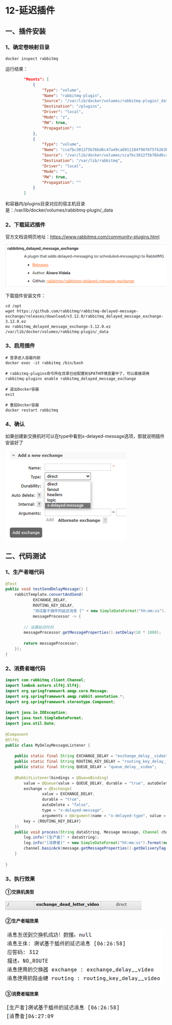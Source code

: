 # 12-延迟插件

## 一、插件安装

### 1、确定卷映射目录

```shell
docker inspect rabbitmq
```



运行结果：

```json
        "Mounts": [
            {
                "Type": "volume",
                "Name": "rabbitmq-plugin",
                "Source": "/var/lib/docker/volumes/rabbitmq-plugin/_data",
                "Destination": "/plugins",
                "Driver": "local",
                "Mode": "z",
                "RW": true,
                "Propagation": ""
            },
            {
                "Type": "volume",
                "Name": "cca7bc3012f5b76bd6c47a49ca6911184f9076f5f6263b41f4b9434a7f269b11",
                "Source": "/var/lib/docker/volumes/cca7bc3012f5b76bd6c47a49ca6911184f9076f5f6263b41f4b9434a7f269b11/_data",
                "Destination": "/var/lib/rabbitmq",
                "Driver": "local",
                "Mode": "",
                "RW": true,
                "Propagation": ""
            }
        ]
```



和容器内/plugins目录对应的宿主机目录是：/var/lib/docker/volumes/rabbitmq-plugin/_data



### 2、下载延迟插件

官方文档说明页地址：https://www.rabbitmq.com/community-plugins.html

![image-20231107180045135](assets/12/image-20231107180045135.png)



下载插件安装文件：

```shell
cd /opt
wget https://github.com/rabbitmq/rabbitmq-delayed-message-exchange/releases/download/v3.12.0/rabbitmq_delayed_message_exchange-3.12.0.ez
mv rabbitmq_delayed_message_exchange-3.12.0.ez /var/lib/docker/volumes/rabbitmq-plugin/_data
```



### 3、启用插件

```shell
# 登录进入容器内部
docker exec -it rabbitmq /bin/bash

# rabbitmq-plugins命令所在目录已经配置到$PATH环境变量中了，可以直接调用
rabbitmq-plugins enable rabbitmq_delayed_message_exchange

# 退出Docker容器
exit

# 重启Docker容器
docker restart rabbitmq
```



### 4、确认

如果创建新交换机时可以在type中看到x-delayed-message选项，那就说明插件安装好了

![image-20231107181914265](assets/12/image-20231107181914265.png)



## 二、代码测试

### 1、生产者端代码

```java
@Test  
public void testSendDelayMessage() {  
    rabbitTemplate.convertAndSend(  
            EXCHANGE_DELAY,   
            ROUTING_KEY_DELAY,   
            "测试基于插件的延迟消息 [" + new SimpleDateFormat("hh:mm:ss").format(new Date()) + "]",   
            messageProcessor -> {  
  
        // 设置延迟时间  
        messageProcessor.getMessageProperties().setDelay(10 * 1000);  
          
        return messageProcessor;  
    });  
}
```



### 2、消费者端代码

```java  
import com.rabbitmq.client.Channel;
import lombok.extern.slf4j.Slf4j;
import org.springframework.amqp.core.Message;  
import org.springframework.amqp.rabbit.annotation.*;  
import org.springframework.stereotype.Component;  
  
import java.io.IOException;  
import java.text.SimpleDateFormat;  
import java.util.Date;  
  
@Component  
@Slf4j
public class MyDelayMessageListener {  
  
    public static final String EXCHANGE_DELAY = "exchange_delay__video";  
    public static final String ROUTING_KEY_DELAY = "routing_key_delay__video";  
    public static final String QUEUE_DELAY = "queue_delay__video";  
  
    @RabbitListener(bindings = @QueueBinding(  
        value = @Queue(value = QUEUE_DELAY, durable = "true", autoDelete = "false"),  
        exchange = @Exchange(  
                value = EXCHANGE_DELAY,   
                durable = "true",   
                autoDelete = "false",   
                type = "x-delayed-message",   
                arguments = @Argument(name = "x-delayed-type", value = "direct")),  
        key = {ROUTING_KEY_DELAY}  
    ))  
    public void process(String dataString, Message message, Channel channel) throws IOException {  
        log.info("[生产者]" + dataString);  
        log.info("[消费者]" + new SimpleDateFormat("hh:mm:ss").format(new Date()));  
        channel.basicAck(message.getMessageProperties().getDeliveryTag(), false);  
    }  
  
}
```



### 3、执行效果

#### ①交换机类型

![image-20231107182639662](assets/12/image-20231107182639662.png)



#### ②生产者端效果

![image-20231107182720211](assets/12/image-20231107182720211.png)



#### ③消费者端效果

![image-20231107182748824](assets/12/image-20231107182748824.png)
